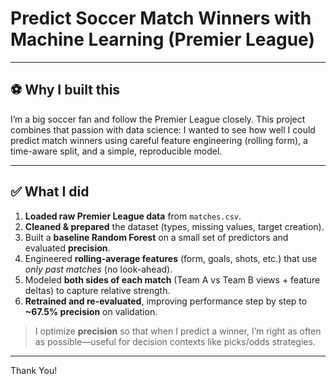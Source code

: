 # Predict **Soccer** Match Winners with Machine Learning (Premier League)

---

## ⚽ Why I built this

I’m a big soccer fan and follow the Premier League closely. This project combines that passion with data science: I wanted to see how well I could predict match winners using careful feature engineering (rolling form), a time-aware split, and a simple, reproducible model.

---

## ✅ What I did 

1. **Loaded raw Premier League data** from `matches.csv`.
2. **Cleaned & prepared** the dataset (types, missing values, target creation).
3. Built a **baseline Random Forest** on a small set of predictors and evaluated **precision**.
4. Engineered **rolling-average features** (form, goals, shots, etc.) that use *only past matches* (no look-ahead).
5. Modeled **both sides of each match** (Team A vs Team B views + feature deltas) to capture relative strength.
6. **Retrained and re-evaluated**, improving performance step by step to **~67.5% precision** on validation.

> I optimize **precision** so that when I predict a winner, I’m right as often as possible—useful for decision contexts like picks/odds strategies.

---

Thank You!
